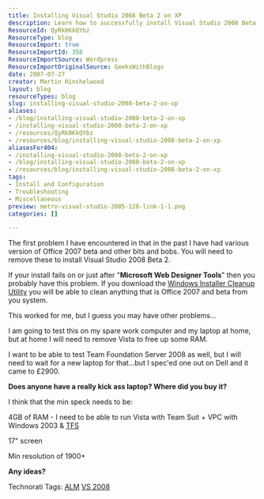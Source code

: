 ```yaml
---
title: Installing Visual Studio 2008 Beta 2 on XP
description: Learn how to successfully install Visual Studio 2008 Beta 2 on XP, troubleshoot common issues, and optimize your setup for Team Foundation Server.
ResourceId: QyRk0KkQYbz
ResourceType: blog
ResourceImport: true
ResourceImportId: 358
ResourceImportSource: Wordpress
ResourceImportOriginalSource: GeeksWithBlogs
date: 2007-07-27
creator: Martin Hinshelwood
layout: blog
resourceTypes: blog
slug: installing-visual-studio-2008-beta-2-on-xp
aliases:
- /blog/installing-visual-studio-2008-beta-2-on-xp
- /installing-visual-studio-2008-beta-2-on-xp
- /resources/QyRk0KkQYbz
- /resources/blog/installing-visual-studio-2008-beta-2-on-xp
aliasesFor404:
- /installing-visual-studio-2008-beta-2-on-xp
- /blog/installing-visual-studio-2008-beta-2-on-xp
- /resources/blog/installing-visual-studio-2008-beta-2-on-xp
tags:
- Install and Configuration
- Troubleshooting
- Miscellaneous
preview: metro-visual-studio-2005-128-link-1-1.png
categories: []

---
```

The first problem I have encountered in that in the past I have had various version of Office 2007 beta and other bits and bobs. You will need to remove these to install Visual Studio 2008 Beta 2.

If your install fails on or just after "**Microsoft Web Designer Tools**" then you probably have this problem. If you download the [Windows Installer Cleanup Utility](http://support.microsoft.com/kb/290301) you will be able to clean anything that is Office 2007 and beta from you system.

This worked for me, but I guess you may have other problems...

I am going to test this on my spare work computer and my laptop at home, but at home I will need to remove Vista to free up some RAM.

I want to be able to test Team Foundation Server 2008 as well, but I will need to wait for a new laptop for that...but I spec'ed one out on Dell and it came to £2900.

**Does anyone have a really kick ass laptop? Where did you buy it?**

I think that the min speck needs to be:

4GB of RAM - I need to be able to run Vista with Team Suit + VPC with Windows 2003 & [TFS](http://msdn2.microsoft.com/en-us/teamsystem/aa718934.aspx "Team Foundation Server")

17" screen

Min resolution of 1900+

**Any ideas?**

Technorati Tags: [ALM](http://technorati.com/tags/ALM) [VS 2008](http://technorati.com/tags/VS+2008)
